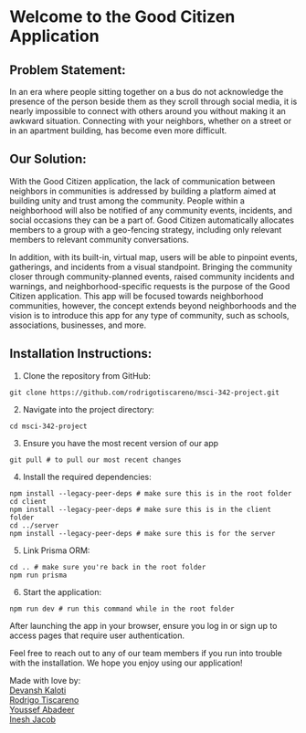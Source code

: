 # **Welcome to the Good Citizen Application**

## **Problem Statement:** <br />

In an era where people sitting together on a bus do not acknowledge the presence of the person beside them as they scroll through social media, it is nearly impossible to connect with others around you without making it an awkward situation. Connecting with your neighbors, whether on a street or in an apartment building, has become even more difficult. <br />

## **Our Solution:** <br />

With the Good Citizen application, the lack of communication between neighbors in communities is addressed by building a platform aimed at building unity and trust among the community. People within a neighborhood will also be notified of any community events, incidents, and social occasions they can be a part of. Good Citizen automatically allocates members to a group with a geo-fencing strategy, including only relevant members to relevant community conversations. <br />

In addition, with its built-in, virtual map, users will be able to pinpoint events, gatherings, and incidents from a visual standpoint. Bringing the community closer through community-planned events, raised community incidents and warnings, and neighborhood-specific requests is the purpose of the Good Citizen application. This app will be focused towards neighborhood communities, however, the concept extends beyond neighborhoods and the vision is to introduce this app for any type of community, such as schools, associations, businesses, and more. <br />

## **Installation Instructions:** <br />

1. Clone the repository from GitHub:

```
git clone https://github.com/rodrigotiscareno/msci-342-project.git
```

2. Navigate into the project directory:

```
cd msci-342-project
```

3. Ensure you have the most recent version of our app

```
git pull # to pull our most recent changes
```

4. Install the required dependencies:

```
npm install --legacy-peer-deps # make sure this is in the root folder
cd client
npm install --legacy-peer-deps # make sure this is in the client folder
cd ../server
npm install --legacy-peer-deps # make sure this is for the server
```

5. Link Prisma ORM:

```
cd .. # make sure you're back in the root folder
npm run prisma
```

6. Start the application:

```
npm run dev # run this command while in the root folder
```

After launching the app in your browser, ensure you log in or sign up to access pages that require user authentication.

Feel free to reach out to any of our team members if you run into trouble with the installation. We hope you enjoy using our application!

Made with love by: <br />
[Devansh Kaloti](mailto:d2kaloti@uwaterloo.ca) <br/>
[Rodrigo Tiscareno](mailto:ctiscare@uwaterloo.ca) <br />
[Youssef Abadeer](mailto:yabadeer@uwaterloo.ca) <br />
[Inesh Jacob](mailto:ijacob@uwaterloo.ca)
